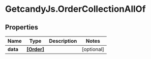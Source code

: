 # GetcandyJs.OrderCollectionAllOf

## Properties

Name | Type | Description | Notes
------------ | ------------- | ------------- | -------------
**data** | [**[Order]**](Order.md) |  | [optional] 



